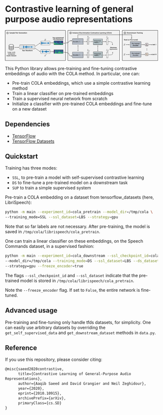 # Contrastive learning of general purpose audio representations

![Overview](./images/overview_cola.png)

This Python library allows pre-training and fine-tuning contrastive embeddings of audio with the COLA method.
In particular, one can:

* Pre-train COLA embeddings, which use a simple contrastive learning method
* Train a linear classifier on pre-trained embeddings
* Train a supervised neural network from scratch
* Initialize a classifier with pre-trained COLA embeddings and fine-tune on a new dataset

## Dependencies
* [TensorFlow](https://www.tensorflow.org/)
* [TensorFlow Datasets](https://www.tensorflow.org/datasets/overview)

## Quickstart
Training has three modes:

* `SSL`, to pre-train a model with self-supervised contrastive learning
* `DS` to fine-tune a pre-trained model on a downstream task
* `SUP` to train a simple supervised system

Pre-train a COLA embedding on a dataset from tensorflow_datasets (here, LibriSpeech):

```bash
python -m main --experiment_id=cola_pretrain --model_dir=/tmp/cola \
--training_mode=SSL --ssl_dataset=LBS --strategy=gpu
```
Note that so far labels are not necessary.
After pre-training, the model is saved in `/tmp/cola/librispeech/cola_pretrain`.

One can train a linear classifier on these embeddings, on the Speech Commands dataset, in a supervised fashion:

```bash
python -m main --experiment_id=cola_downstream --ssl_checkpoint_id=cola_pretrain \
--model_dir=/tmp/cola --training_mode=DS --ssl_dataset=LBS --ds_dataset=SPCV2 \
--strategy=gpu --freeze_encoder=true
```

The flags `--ssl_checkpoint_id` and `--ssl_dataset` indicate that the pre-trained model is stored in `/tmp/cola/librispeech/cola_pretrain`.

Note the `--freeze_encoder` flag. If set to `False`, the entire network is fine-tuned.

## Advanced usage
Pre-training and fine-tuning only handle tfds datasets, for simplicity. One can easily use arbitrary datasets by overriding the `get_self_supervised_data` and `get_downstream_dataset` methods in `data.py`.
## Reference
If you use this repository, please consider citing:

```
@misc{saeed2020contrastive,
      title={Contrastive Learning of General-Purpose Audio Representations},
      author={Aaqib Saeed and David Grangier and Neil Zeghidour},
      year={2020},
      eprint={2010.10915},
      archivePrefix={arXiv},
      primaryClass={cs.SD}
}
```
